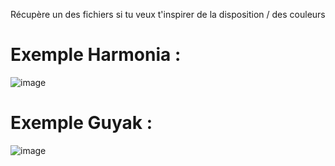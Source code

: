 Récupère un des fichiers si tu veux t'inspirer de la disposition / des couleurs

# Exemple Harmonia : 
![image](https://github.com/Larmik/WarOverlay/assets/98359745/a66012a0-adda-4616-bd45-3b95051292ea)

# Exemple Guyak :
![image](https://github.com/Larmik/WarOverlay/assets/98359745/f1c94449-df02-4ee2-a8e6-d21a126dd397)
